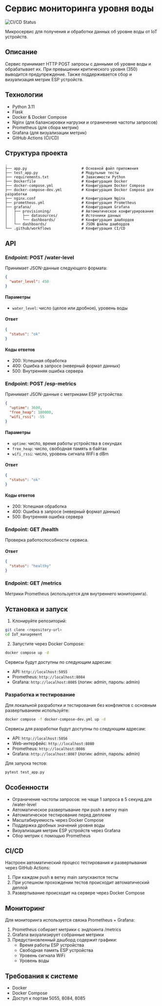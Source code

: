 # Сервис мониторинга уровня воды

![CI/CD Status](https://github.com/politeh/IoT_management/actions/workflows/main.yml/badge.svg)

Микросервис для получения и обработки данных об уровне воды от IoT устройств.

## Описание

Сервис принимает HTTP POST запросы с данными об уровне воды и обрабатывает их. При превышении критического уровня (350) выводится предупреждение. Также поддерживается сбор и визуализация метрик ESP устройств.

## Технологии

- Python 3.11
- Flask
- Docker & Docker Compose
- Nginx (для балансировки нагрузки и ограничения частоты запросов)
- Prometheus (для сбора метрик)
- Grafana (для визуализации метрик)
- GitHub Actions (CI/CD)

## Структура проекта

```
.
├── app.py                         # Основной файл приложения
├── test_app.py                    # Модульные тесты
├── requirements.txt               # Зависимости Python
├── Dockerfile                     # Конфигурация Docker
├── docker-compose.yml             # Конфигурация Docker Compose
├── docker-compose-dev.yml         # Конфигурация Docker Compose для разработки
├── nginx.conf                     # Конфигурация Nginx
├── prometheus.yml                 # Конфигурация Prometheus
├── grafana/                       # Конфигурация Grafana
│   ├── provisioning/              # Автоматическое конфигурирование
│   │   ├── datasources/           # Источники данных
│   │   └── dashboards/            # Конфигурация дашбордов
│   └── dashboards/                # JSON файлы дашбордов
└── .github/workflows              # Конфигурация CI/CD
```

## API

### Endpoint: POST /water-level

Принимает JSON-данные следующего формата:
```json
{
  "water_level": 450
}
```

#### Параметры
- `water_level`: число (целое или дробное), уровень воды

#### Ответ
```json
{
  "status": "ok"
}
```

#### Коды ответов
- 200: Успешная обработка
- 400: Ошибка в запросе (неверный формат данных)
- 500: Внутренняя ошибка сервера

### Endpoint: POST /esp-metrics

Принимает JSON-данные с метриками ESP устройства:
```json
{
  "uptime": 3600,
  "free_heap": 180000,
  "wifi_rssi": -55
}
```

#### Параметры
- `uptime`: число, время работы устройства в секундах
- `free_heap`: число, свободная память в байтах
- `wifi_rssi`: число, уровень сигнала WiFi в dBm

#### Ответ
```json
{
  "status": "ok"
}
```

#### Коды ответов
- 200: Успешная обработка
- 400: Ошибка в запросе (неверный формат данных)
- 500: Внутренняя ошибка сервера

### Endpoint: GET /health

Проверка работоспособности сервиса.

#### Ответ
```json
{
  "status": "healthy"
}
```

### Endpoint: GET /metrics

Метрики Prometheus (используется для внутреннего мониторинга).

## Установка и запуск

1. Клонируйте репозиторий:
```bash
git clone <repository-url>
cd IoT_management
```

2. Запустите через Docker Compose:
```bash
docker compose up -d
```

Сервисы будут доступны по следующим адресам:
- API: `http://localhost:5055`
- Prometheus: `http://localhost:8084`
- Grafana: `http://localhost:8085` (логин: admin, пароль: admin)

### Разработка и тестирование

Для локальной разработки и тестирования без конфликтов с основным развертыванием используйте:

```bash
docker compose -f docker-compose-dev.yml up -d
```

Сервисы для разработки будут доступны по следующим адресам:
- API: `http://localhost:5056`
- Web-интерфейс: `http://localhost:8080`
- Prometheus: `http://localhost:8086`
- Grafana: `http://localhost:8087` (логин: admin, пароль: admin)

Для запуска тестов:

```bash
pytest test_app.py
```

## Особенности

- Ограничение частоты запросов: не чаще 1 запроса в 5 секунд для /water-level
- Автоматическое развертывание при push в ветку main
- Автоматическое тестирование перед деплоем
- Масштабируемость через Docker Compose
- Поддержка дробных значений уровня воды
- Визуализация метрик ESP устройств через Grafana
- Сбор метрик с помощью Prometheus

## CI/CD

Настроен автоматический процесс тестирования и развертывания через GitHub Actions:
1. При каждом push в ветку main запускаются тесты
2. При успешном прохождении тестов происходит автоматический деплой
3. Развертывание происходит на сервере через Docker Compose

## Мониторинг

Для мониторинга используется связка Prometheus + Grafana:
1. Prometheus собирает метрики с эндпоинта /metrics
2. Grafana визуализирует собранные метрики
3. Предустановленный дашборд содержит графики:
   - Время работы ESP устройства
   - Свободная память ESP устройства
   - Уровень сигнала WiFi
   - Уровень воды

## Требования к системе

- Docker
- Docker Compose
- Доступ к портам 5055, 8084, 8085
